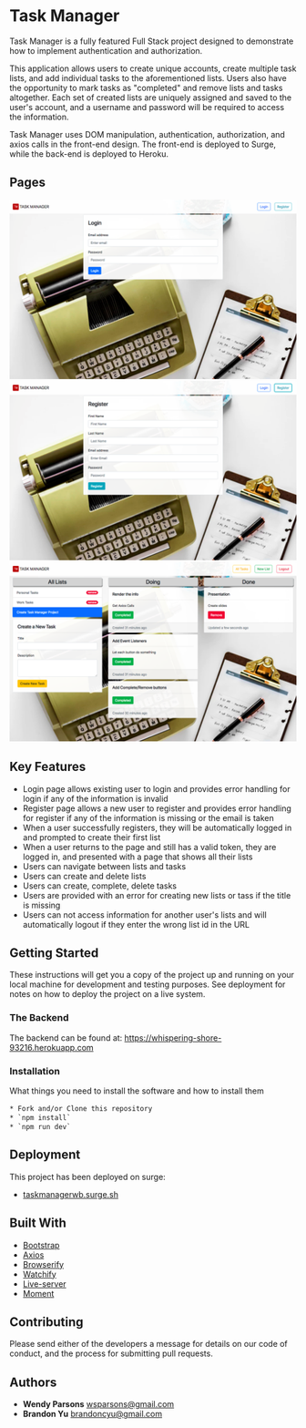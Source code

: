# Task Manager

Task Manager is a fully featured Full Stack project designed to demonstrate how to implement authentication and authorization.

This application allows users to create unique accounts, create multiple task lists, and add individual tasks to the aforementioned lists. Users also have the opportunity to mark tasks as "completed" and remove lists and tasks altogether. Each set of created lists are uniquely assigned and saved to the user's account, and a username and password will be required to access the information.

Task Manager uses DOM manipulation, authentication, authorization, and axios calls in the front-end design. The front-end is deployed to Surge, while the back-end is deployed to Heroku.

## Pages

![Login Page](images/login-page.png)
![Register Page](images/register-page.png)
![Features Page](images/features-page.png)

## Key Features

* Login page allows existing user to login and provides error handling for login if any of the information is invalid
* Register page allows a new user to register and provides error handling for register if any of the information is missing or the email is taken
* When a user successfully registers, they will be automatically logged in and prompted to create their first list
* When a user returns to the page and still has a valid token, they are logged in, and presented with a page that shows all their lists
* Users can navigate between lists and tasks
* Users can create and delete lists
* Users can create, complete, delete tasks
* Users are provided with an error for creating new lists or tass if the title is missing
* Users can not access information for another user's lists and will automatically logout if they enter the wrong list id in the URL

## Getting Started

These instructions will get you a copy of the project up and running on your local machine for development and testing purposes. See deployment for notes on how to deploy the project on a live system.

### The Backend

The backend can be found at: https://whispering-shore-93216.herokuapp.com

### Installation

What things you need to install the software and how to install them
```shell
* Fork and/or Clone this repository
* `npm install`
* `npm run dev`
```

## Deployment

This project has been deployed on surge:
* [taskmanagerwb.surge.sh](taskmanagerwb.surge.sh)

## Built With

* [Bootstrap](https://getbootstrap.com/)
* [Axios](https://www.npmjs.com/package/axios)
* [Browserify](http://browserify.org/)
* [Watchify](https://www.npmjs.com/package/watchify)
* [Live-server](https://www.npmjs.com/package/live-server)
* [Moment](https://momentjs.com/)

## Contributing

Please send either of the developers a message for details on our code of conduct, and the process for submitting pull requests.

## Authors

* **Wendy Parsons** wsparsons@gmail.com
* **Brandon Yu** brandoncyu@gmail.com
